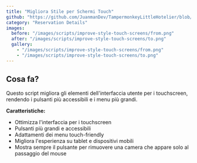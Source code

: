 ```yaml
---
title: "Migliora Stile per Schermi Touch"
github: "https://github.com/JuanmanDev/TampermonkeyLittleHotelier/blob/main/frontdesk/reservationDetails/improveStyleForTouchScreens.user.js"
category: "Reservation Details"
images:
  before: "/images/scripts/improve-style-touch-screens/from.png"
  after: "/images/scripts/improve-style-touch-screens/to.png"
  gallery:
    - "/images/scripts/improve-style-touch-screens/from.png"
    - "/images/scripts/improve-style-touch-screens/to.png"
---
```


## Cosa fa?

Questo script migliora gli elementi dell'interfaccia utente per i touchscreen, rendendo i pulsanti più accessibili e i menu più grandi.

**Caratteristiche:**
- Ottimizza l'interfaccia per i touchscreen
- Pulsanti più grandi e accessibili
- Adattamenti dei menu touch-friendly
- Migliora l'esperienza su tablet e dispositivi mobili
- Mostra sempre il pulsante per rimuovere una camera che appare solo al passaggio del mouse
